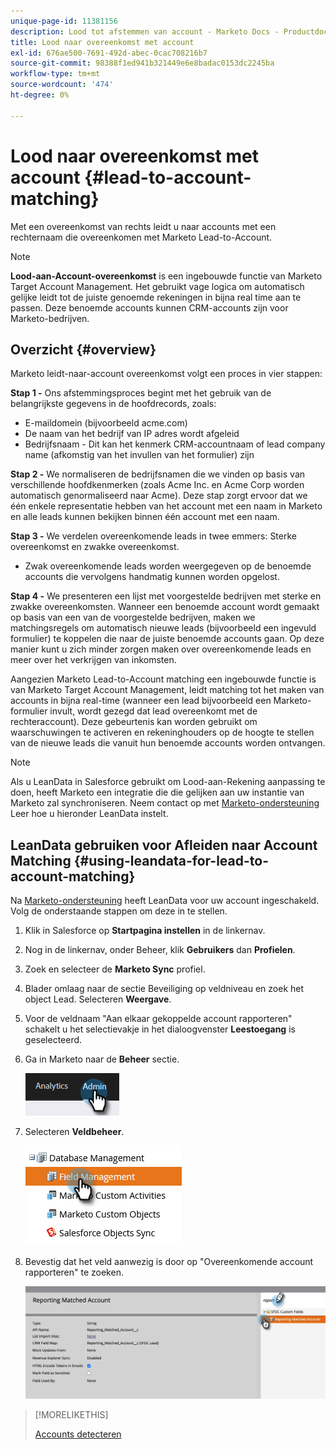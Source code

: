 ```yaml
---
unique-page-id: 11381156
description: Lood tot afstemmen van account - Marketo Docs - Productdocumentatie
title: Lood naar overeenkomst met account
exl-id: 676ae500-7691-492d-abec-0cac708216b7
source-git-commit: 98388f1ed941b321449e6e8badac0153dc2245ba
workflow-type: tm+mt
source-wordcount: '474'
ht-degree: 0%

---
```


# Lood naar overeenkomst met account {#lead-to-account-matching}

Met een overeenkomst van rechts leidt u naar accounts met een rechternaam die overeenkomen met Marketo Lead-to-Account.

>[!NOTE]
>
>**Lood-aan-Account-overeenkomst** is een ingebouwde functie van Marketo Target Account Management. Het gebruikt vage logica om automatisch gelijke leidt tot de juiste genoemde rekeningen in bijna real time aan te passen. Deze benoemde accounts kunnen CRM-accounts zijn voor Marketo-bedrijven.

## Overzicht {#overview}

Marketo leidt-naar-account overeenkomst volgt een proces in vier stappen:

**Stap 1 -** Ons afstemmingsproces begint met het gebruik van de belangrijkste gegevens in de hoofdrecords, zoals:

* E-maildomein (bijvoorbeeld acme.com)
* De naam van het bedrijf van IP adres wordt afgeleid
* Bedrijfsnaam - Dit kan het kenmerk CRM-accountnaam of lead company name (afkomstig van het invullen van het formulier) zijn

**Stap 2 -** We normaliseren de bedrijfsnamen die we vinden op basis van verschillende hoofdkenmerken (zoals Acme Inc. en Acme Corp worden automatisch genormaliseerd naar Acme). Deze stap zorgt ervoor dat we één enkele representatie hebben van het account met een naam in Marketo en alle leads kunnen bekijken binnen één account met een naam.

**Stap 3 -** We verdelen overeenkomende leads in twee emmers: Sterke overeenkomst en zwakke overeenkomst.

* Zwak overeenkomende leads worden weergegeven op de benoemde accounts die vervolgens handmatig kunnen worden opgelost.

**Stap 4 -** We presenteren een lijst met voorgestelde bedrijven met sterke en zwakke overeenkomsten. Wanneer een benoemde account wordt gemaakt op basis van een van de voorgestelde bedrijven, maken we matchingsregels om automatisch nieuwe leads (bijvoorbeeld een ingevuld formulier) te koppelen die naar de juiste benoemde accounts gaan. Op deze manier kunt u zich minder zorgen maken over overeenkomende leads en meer over het verkrijgen van inkomsten.

Aangezien Marketo Lead-to-Account matching een ingebouwde functie is van Marketo Target Account Management, leidt matching tot het maken van accounts in bijna real-time (wanneer een lead bijvoorbeeld een Marketo-formulier invult, wordt gezegd dat lead overeenkomt met de rechteraccount). Deze gebeurtenis kan worden gebruikt om waarschuwingen te activeren en rekeninghouders op de hoogte te stellen van de nieuwe leads die vanuit hun benoemde accounts worden ontvangen.

>[!NOTE]
>
>Als u LeanData in Salesforce gebruikt om Lood-aan-Rekening aanpassing te doen, heeft Marketo een integratie die die gelijken aan uw instantie van Marketo zal synchroniseren. Neem contact op met [Marketo-ondersteuning](https://nation.marketo.com/t5/Support/ct-p/Support) Leer hoe u hieronder LeanData instelt.

## LeanData gebruiken voor Afleiden naar Account Matching {#using-leandata-for-lead-to-account-matching}

Na [Marketo-ondersteuning](https://nation.marketo.com/t5/Support/ct-p/Support) heeft LeanData voor uw account ingeschakeld. Volg de onderstaande stappen om deze in te stellen.

1. Klik in Salesforce op **Startpagina instellen** in de linkernav.

1. Nog in de linkernav, onder Beheer, klik **Gebruikers** dan **Profielen**.

1. Zoek en selecteer de **Marketo Sync** profiel.

1. Blader omlaag naar de sectie Beveiliging op veldniveau en zoek het object Lead. Selecteren **Weergave**.

1. Voor de veldnaam &quot;Aan elkaar gekoppelde account rapporteren&quot; schakelt u het selectievakje in het dialoogvenster **Leestoegang** is geselecteerd.

1. Ga in Marketo naar de **Beheer** sectie.

   ![](assets/lead-to-account-matching-1.png)

1. Selecteren **Veldbeheer**.

   ![](assets/lead-to-account-matching-2.png)

1. Bevestig dat het veld aanwezig is door op &quot;Overeenkomende account rapporteren&quot; te zoeken.

   ![](assets/lead-to-account-matching-3.png)

>[!MORELIKETHIS]
>
>[Accounts detecteren](/help/marketo/product-docs/target-account-management/target/named-accounts/discover-accounts.md)
